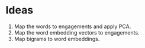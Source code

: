 # Ideas

1. Map the words to engagements and apply PCA.
2. Map the word embedding vectors to engagements.
3. Map bigrams to word embeddings.

